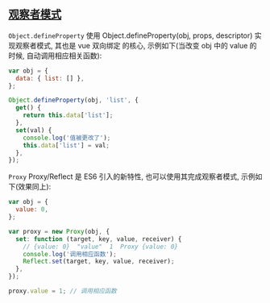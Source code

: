 ## [观察者模式](https://github.com/MuYunyun/blog/blob/main/BasicSkill/%E8%AE%BE%E8%AE%A1%E6%A8%A1%E5%BC%8F/%E8%A7%82%E5%AF%9F%E8%80%85%E6%A8%A1%E5%BC%8F.md)

`Object.defineProperty`
使用 Object.defineProperty(obj, props, descriptor) 实现观察者模式, 其也是 vue 双向绑定 的核心, 示例如下(当改变 obj 中的 value 的时候, 自动调用相应相关函数):

```js
var obj = {
  data: { list: [] },
};

Object.defineProperty(obj, 'list', {
  get() {
    return this.data['list'];
  },
  set(val) {
    console.log('值被更改了');
    this.data['list'] = val;
  },
});
```

`Proxy`
Proxy/Reflect 是 ES6 引入的新特性, 也可以使用其完成观察者模式, 示例如下(效果同上):

```js
var obj = {
  value: 0,
};

var proxy = new Proxy(obj, {
  set: function (target, key, value, receiver) {
    // {value: 0}  "value"  1  Proxy {value: 0}
    console.log('调用相应函数');
    Reflect.set(target, key, value, receiver);
  },
});

proxy.value = 1; // 调用相应函数
```
